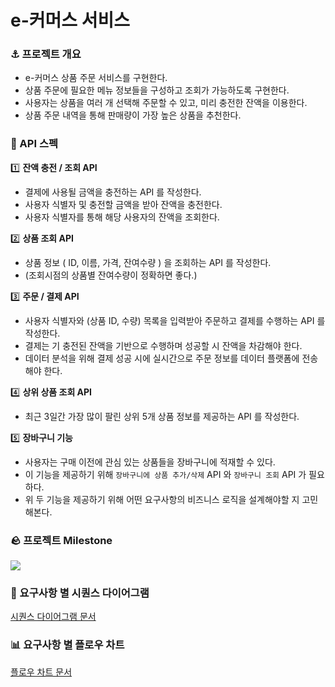 # e-커머스 서비스
### ⚓ 프로젝트 개요
* e-커머스 상품 주문 서비스를 구현한다.
* 상품 주문에 필요한 메뉴 정보들을 구성하고 조회가 가능하도록 구현한다.
* 사용자는 상품을 여러 개 선택해 주문할 수 있고, 미리 충전한 잔액을 이용한다.
* 상품 주문 내역을 통해 판매량이 가장 높은 상품을 추천한다.

### 📜 API 스펙
1️⃣ **잔액 충전 / 조회 API**
* 결제에 사용될 금액을 충전하는 API 를 작성한다.
* 사용자 식별자 및 충전할 금액을 받아 잔액을 충전한다.
* 사용자 식별자를 통해 해당 사용자의 잔액을 조회한다.

2️⃣ **상품 조회 API**
* 상품 정보 ( ID, 이름, 가격, 잔여수량 ) 을 조회하는 API 를 작성한다.
* (조회시점의 상품별 잔여수량이 정확하면 좋다.)

3️⃣ **주문 / 결제 API**
* 사용자 식별자와 (상품 ID, 수량) 목록을 입력받아 주문하고 결제를 수행하는 API 를 작성한다.
* 결제는 기 충전된 잔액을 기반으로 수행하며 성공할 시 잔액을 차감해야 한다.
* 데이터 분석을 위해 결제 성공 시에 실시간으로 주문 정보를 데이터 플랫폼에 전송해야 한다.

4️⃣ **상위 상품 조회 API**
* 최근 3일간 가장 많이 팔린 상위 5개 상품 정보를 제공하는 API 를 작성한다.

5️⃣ **장바구니 기능**
* 사용자는 구매 이전에 관심 있는 상품들을 장바구니에 적재할 수 있다.
* 이 기능을 제공하기 위해 `장바구니에 상품 추가/삭제` API 와 `장바구니 조회` API 가 필요하다.
* 위 두 기능을 제공하기 위해 어떤 요구사항의 비즈니스 로직을 설계해야할 지 고민해본다.

### 🪨 프로젝트 Milestone
![](https://github.com/user-attachments/assets/975be847-ff01-4e1d-975f-1580a779979f)

### 💫 요구사항 별 시퀀스 다이어그램
[시퀀스 다이어그램 문서](docs/SEQUENCE_DIAGRAM.md)

### 📊 요구사항 별 플로우 차트
[플로우 차트 문서](docs/FLOW_CHART.md)
